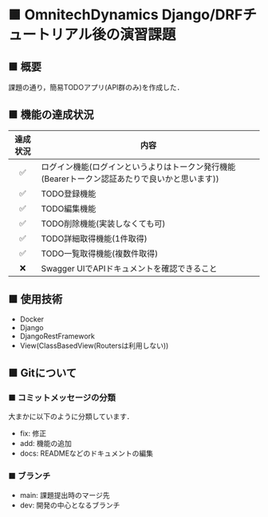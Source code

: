 # ■ OmnitechDynamics Django/DRFチュートリアル後の演習課題

## ■ 概要

課題の通り，簡易TODOアプリ(API群のみ)を作成した．

## ■ 機能の達成状況

| 達成状況     | 内容         |
| :---:  | ------------ |
| ✅ | ログイン機能(ログインというよりはトークン発行機能(Bearerトークン認証あたりで良いかと思います)) |
| ✅ | TODO登録機能 |
| ✅ | TODO編集機能 |
| ✅ | TODO削除機能(実装しなくても可) |
| ✅ | TODO詳細取得機能(1件取得) |
| ✅ | TODO一覧取得機能(複数件取得) |
| ❌ | Swagger UIでAPIドキュメントを確認できること |


## ■ 使用技術
- Docker
- Django
- DjangoRestFramework
- View(ClassBasedView(Routersは利用しない))

## ■ Gitについて
### ■ コミットメッセージの分類
大まかに以下のように分類しています．
- fix: 修正
- add: 機能の追加
- docs: READMEなどのドキュメントの編集

### ■ ブランチ
- main: 課題提出時のマージ先
- dev: 開発の中心となるブランチ
